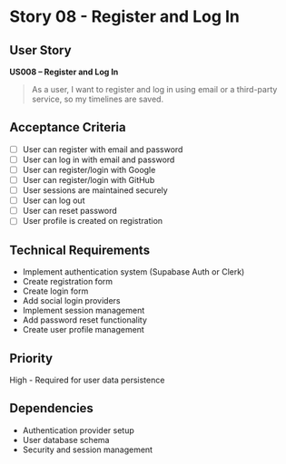# Story 08 - Register and Log In

## User Story
**US008 – Register and Log In**
> As a user, I want to register and log in using email or a third-party service, so my timelines are saved.

## Acceptance Criteria
- [ ] User can register with email and password
- [ ] User can log in with email and password
- [ ] User can register/login with Google
- [ ] User can register/login with GitHub
- [ ] User sessions are maintained securely
- [ ] User can log out
- [ ] User can reset password
- [ ] User profile is created on registration

## Technical Requirements
- Implement authentication system (Supabase Auth or Clerk)
- Create registration form
- Create login form
- Add social login providers
- Implement session management
- Add password reset functionality
- Create user profile management

## Priority
High - Required for user data persistence

## Dependencies
- Authentication provider setup
- User database schema
- Security and session management
